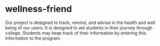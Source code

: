 # wellness-friend
Our project is designed to track, remind, and advise in the health and well being of our users. It is designed to aid students in their journey through college. Students may keep track of their information by entering this information to the program.
